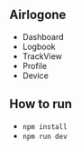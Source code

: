 ## Airlogone

- Dashboard
- Logbook
- TrackView
- Profile
- Device

## How to run

- `npm install`
- `npm run dev`